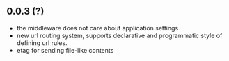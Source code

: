 0.0.3 (?)
---------
- the middleware does not care about application settings
- new url routing system, supports declarative and programmatic style of defining url rules.
- etag for sending file-like contents